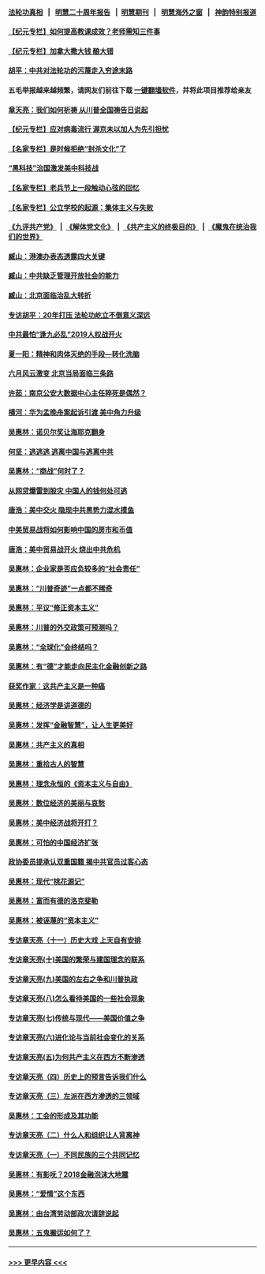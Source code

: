 #### [法轮功真相](https://github.com/gfw-breaker/truth/blob/master/README.md?t=0) &nbsp;&nbsp;|&nbsp;&nbsp; [明慧二十周年报告](https://github.com/gfw-breaker/mh-reports/blob/master/README.md?t=0) &nbsp;&nbsp;|&nbsp;&nbsp;[明慧期刊](https://github.com/gfw-breaker/mh-qikan) &nbsp;&nbsp;|&nbsp;&nbsp; [明慧海外之窗](https://github.com/gfw-breaker/mh-news/blob/master/README.md?t=0) &nbsp;&nbsp;|&nbsp;&nbsp; [神韵特别报道](https://github.com/gfw-breaker/mh-news/blob/master/shenyun.md?t=0)
#### [【纪元专栏】如何提高教课成效？老师需知三件事](../pages/nsc423/n12417848.md?t=06160452) 
#### [【纪元专栏】加拿大撒大钱 酿大错](../pages/nsc423/n12406564.md?t=06160452) 
#### [胡平：中共对法轮功的污蔑走入穷途末路](../pages/nsc423/n12266737.md?t=06160452) 
#### 五毛举报越来越频繁，请网友们前往下载 [一键翻墙软件](https://github.com/gfw-breaker/ssr-accounts)，并将此项目推荐给亲友
#### [章天亮：我们如何祈祷 从川普全国祷告日说起](../pages/nsc423/n11944627.md?t=06160452) 
#### [【纪元专栏】应对病毒流行 渥京未以加人为先引担忧](../pages/nsc423/n11875714.md?t=06160452) 
#### [【名家专栏】是时候拒绝“封杀文化”了](../pages/nsc423/n11814093.md?t=06160452) 
#### [“黑科技”治国激发美中科技战](../pages/nsc423/n11638056.md?t=06160452) 
#### [【名家专栏】老兵节上一段触动心弦的回忆](../pages/nsc423/n11646016.md?t=06160452) 
#### [【名家专栏】公立学校的起源：集体主义与失败](../pages/nsc423/n11601833.md?t=06160452) 
#### [《九评共产党》](https://github.com/begood0513/9ping.md/blob/master/README.md) &nbsp;|&nbsp; [《解体党文化》](../../../../jtdwh.md/blob/master/README.md)  &nbsp;|&nbsp; [《共产主义的终极目的》](../../../../gczydzjmd.md/blob/master/README.md) &nbsp;|&nbsp; [《魔鬼在统治我们的世界》](../../../../mgztzwmdsj.md/blob/master/README.md) 
#### [臧山：港澳办表态透露四大关键](../pages/nsc423/n11421628.md?t=06160452) 
#### [臧山：中共缺乏管理开放社会的能力](../pages/nsc423/n11407457.md?t=06160452) 
#### [臧山：北京面临治乱大转折](../pages/nsc423/n11406895.md?t=06160452) 
#### [专访胡平：20年打压 法轮功屹立不倒意义深远](../pages/nsc423/n11398800.md?t=06160452) 
#### [中共最怕“逢九必乱”2019人权战开火](../pages/nsc423/n11385248.md?t=06160452) 
#### [夏一阳：精神和肉体灭绝的手段—转化洗脑](../pages/nsc423/n11368250.md?t=06160452) 
#### [六月风云激变 北京当局面临三条路](../pages/nsc423/n11313668.md?t=06160452) 
#### [许茹：南京公安大数据中心主任猝死是偶然？](../pages/nsc423/n11064744.md?t=06160452) 
#### [横河：华为孟晚舟案起诉引渡 美中角力升级](../pages/nsc423/n11027230.md?t=06160452) 
#### [吴惠林：诺贝尔奖让海耶克翻身](../pages/nsc423/n10890049.md?t=06160452) 
#### [何坚：逃逃逃 逃离中国与逃离中共](../pages/nsc423/n10592891.md?t=06160452) 
#### [吴惠林：“商战”何时了？](../pages/nsc423/n10573558.md?t=06160452) 
#### [从网贷爆雷到股灾 中国人的钱何处可逃](../pages/nsc423/n10572800.md?t=06160452) 
#### [唐浩：美中交火 隐现中共黑势力混水摸鱼](../pages/nsc423/n10544040.md?t=06160452) 
#### [中美贸易战将如何影响中国的房市和币值](../pages/nsc423/n10543697.md?t=06160452) 
#### [唐浩：美中贸易战开火 烧出中共危机](../pages/nsc423/n10540126.md?t=06160452) 
#### [吴惠林：企业家是否应负较多的“社会责任”](../pages/nsc423/n10535022.md?t=06160452) 
#### [吴惠林：“川普奇迹”一点都不稀奇](../pages/nsc423/n10512808.md?t=06160452) 
#### [吴惠林：平议“修正资本主义”](../pages/nsc423/n10495724.md?t=06160452) 
#### [吴惠林：川普的外交政策可预测吗？](../pages/nsc423/n10462387.md?t=06160452) 
#### [吴惠林：“全球化”会终结吗？](../pages/nsc423/n10452838.md?t=06160452) 
#### [吴惠林：有“德”才能走向民主化金融创新之路](../pages/nsc423/n10432292.md?t=06160452) 
#### [获奖作家：这共产主义是一种癌](../pages/nsc423/n10431541.md?t=06160452) 
#### [吴惠林：经济学是讲道德的](../pages/nsc423/n10398014.md?t=06160452) 
#### [吴惠林：发挥“金融智慧”，让人生更美好](../pages/nsc423/n10375019.md?t=06160452) 
#### [吴惠林：共产主义的真相](../pages/nsc423/n10351394.md?t=06160452) 
#### [吴惠林：重拾古人的智慧](../pages/nsc423/n10337691.md?t=06160452) 
#### [吴惠林：理念永恒的《资本主义与自由》](../pages/nsc423/n10316274.md?t=06160452) 
#### [吴惠林：数位经济的美丽与哀愁](../pages/nsc423/n10292946.md?t=06160452) 
#### [吴惠林：美中经济战将开打？](../pages/nsc423/n10258825.md?t=06160452) 
#### [吴惠林：可怕的中国经济扩张](../pages/nsc423/n10219147.md?t=06160452) 
#### [政协委员提承认双重国籍 揭中共官员过客心态](../pages/nsc423/n10208809.md?t=06160452) 
#### [吴惠林：现代“桃花源记”](../pages/nsc423/n10185234.md?t=06160452) 
#### [吴惠林：富而有德的洛克斐勒](../pages/nsc423/n10142264.md?t=06160452) 
#### [吴惠林：被诬蔑的“资本主义”](../pages/nsc423/n10124816.md?t=06160452) 
#### [专访章天亮（十一）历史大戏 上天自有安排](../pages/nsc423/n10094905.md?t=06160452) 
#### [专访章天亮(十)美国的繁荣与建国理念的联系](../pages/nsc423/n10094899.md?t=06160452) 
#### [专访章天亮(九)美国的左右之争和川普执政](../pages/nsc423/n10094889.md?t=06160452) 
#### [专访章天亮(八)怎么看待美国的一些社会现象](../pages/nsc423/n10094857.md?t=06160452) 
#### [专访章天亮(七)传统与现代——美国价值之争](../pages/nsc423/n10093140.md?t=06160452) 
#### [专访章天亮(六)进化论与当前社会变化的关系](../pages/nsc423/n10092036.md?t=06160452) 
#### [专访章天亮(五)为何共产主义在西方不断渗透](../pages/nsc423/n10083620.md?t=06160452) 
#### [专访章天亮（四）历史上的预言告诉我们什么](../pages/nsc423/n10083606.md?t=06160452) 
#### [专访章天亮（三）左派在西方渗透的三领域](../pages/nsc423/n10081115.md?t=06160452) 
#### [吴惠林：工会的形成及其功能](../pages/nsc423/n10080633.md?t=06160452) 
#### [专访章天亮（二）什么人和组织让人背离神](../pages/nsc423/n10076637.md?t=06160452) 
#### [专访章天亮（一）不同民族的三个共同记忆](../pages/nsc423/n10074188.md?t=06160452) 
#### [吴惠林：有影呒？2018金融泡沫大地震](../pages/nsc423/n10040534.md?t=06160452) 
#### [吴惠林：“爱情”这个东西](../pages/nsc423/n10019423.md?t=06160452) 
#### [吴惠林：由台湾劳动部政次请辞说起](../pages/nsc423/n9979679.md?t=06160452) 
#### [吴惠林：五鬼搬运如何了？](../pages/nsc423/n9925338.md?t=06160452) 

----
#### [ >>> 更早内容 <<< ](../indexes/nsc423-earlier.md)
